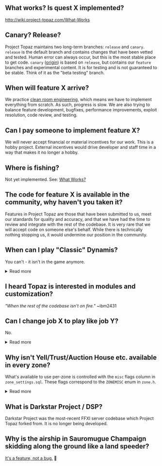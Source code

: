 

## What works? Is quest X implemented?
http://wiki.project-topaz.com/What-Works

## Canary? Release?
Project Topaz maintains two long-term branches: `release` and `canary`. `release` is the default branch and contains changes that have been vetted and tested. Human error can always occur, but this is the most stable place to get code. `canary` ([origin](https://en.wiktionary.org/wiki/canary_in_a_coal_mine)) is based on `release`, but contains our `feature` branches and experimental content. It is for testing and is not guaranteed to be stable. Think of it as the "beta testing" branch.

## When will feature X arrive?
We practice [clean room engineering](https://en.wikipedia.org/wiki/Clean_room_design), which means we have to implement everything from scratch. As such, progress is slow. We are also trying to balance feature development, bugfixes, performance improvements, exploit resolution, code review, and testing.

## Can I pay someone to implement feature X?
We will never accept financial or material incentives for our work. This is a hobby project. External incentives would drive developer and staff time in a way that makes it no longer a hobby.

## Where is fishing?
Not yet implemented. See: [What Works?](https://github.com/project-topaz/topaz/wiki/What-Works)

## The code for feature X is available in the community, why haven't you taken it?
Features in Project Topaz are those that have been submitted to us, meet our standards for quality and accuracy, and that we have had the time to review and integrate with the rest of the codebase. It is very rare that we will accept code on someone else's behalf. While there is technically nothing stopping us, it would undermine our position in the community.

## When can I play "Classic" Dynamis?
You can't - it isn't in the game anymore.
<details>
<summary>Read more</summary>
<p>

"Classic" Dynamis was removed from the game in 2011. The spawn mechanisms as you remember them are gone from the game, and those zones no longer act the way they used to.
The overall project goal is to emulate the retail game as closely as possible, so a massive custom solution to approximate "Classic" Dynamis is not on our roadmap.

However, in 2017 Dynamis Divergence was released, a content level 149 version of the "Classic" Dynamis players wanted to experience again.
If we were to support a custom Dynamis solution, it would be the implementation of Dynamis Divergence and a set of mods or switches that scale it down to level 75 era difficulty.

Keep in mind that we haven't completed all content up to 2007, so a full implementation of content from 2017 with mods on top isn't coming any time soon. 

</p>
</details>

## I heard Topaz is interested in modules and customization?
_"When the rest of the codebase isn't on fire."_ ~ibm2431

## Can I change job X to play like job Y?
No.
<details>
<summary>Read more</summary>
<p>

You can check in the #customization channel, but _many many_ things are enforced by the game client.
For instance; you can set your jobs to be 75NIN/75BLM but you won't be able to equip Lv75 BLM gear - this is enforced by the client.
Bypassing these restrictions would need heavy client modification (which we don't support) or support scripts.

</p>
</details>

## Why isn't Yell/Trust/Auction House etc. available in every zone?
What's available to use per-zone is controlled with the `misc` flags column in `zone_settings.sql`. These flags correspond to the `ZONEMISC` enum in `zone.h`. 
<details>
<summary>Read more</summary>
<p>

```cpp
enum ZONEMISC
{
    MISC_NONE       = 0x0000,   // Able to be used in any area
    MISC_ESCAPE     = 0x0001,   // Ability to use Escape Spell
    MISC_FELLOW     = 0x0002,   // Ability to summon Fellow NPC
    MISC_MOUNT      = 0x0004,   // Ability to use Chocobos and mounts
    MISC_MAZURKA    = 0x0008,   // Ability to use Mazurka Spell
    MISC_TRACTOR    = 0x0010,   // Ability to use Tractor Spell
    MISC_MOGMENU    = 0x0020,   // Ability to communicate with Nomad Moogle (menu access mog house)
    MISC_COSTUME    = 0x0040,   // Ability to use a Costumes
    MISC_PET        = 0x0080,   // Ability to summon Pets
    MISC_TREASURE   = 0x0100,   // Presence in the global zone TreasurePool
    MISC_AH         = 0x0200,   // Ability to use the auction house
    MISC_YELL       = 0x0400    // Send and receive /yell commands
};
```

</p>
</details>

## What is Darkstar Project / DSP?
Darkstar Project was the most-recent FFXI server codebase which Project Topaz forked from. It is no longer being developed.

## Why is the airship in Sauromugue Champaign skidding along the ground like a land speeder?
[It's a feature, not a bug.](http://project-topaz.com/issues/10) 👀

